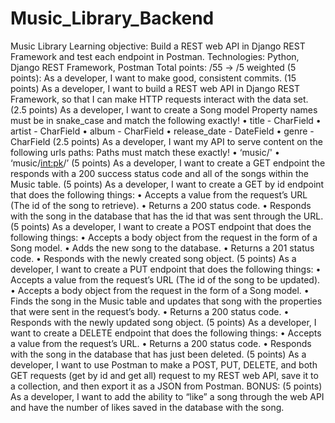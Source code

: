 # Music_Library_Backend

Music Library 
Learning objective: Build a REST web API in Django REST Framework and test each endpoint in Postman.
Technologies: Python, Django REST Framework, Postman 
Total points: /55 -> /5 weighted
(5 points): As a developer, I want to make good, consistent commits. 
(15 points) As a developer, I want to build a REST web API in Django REST Framework, so that I can make HTTP requests interact with the data set. 
(2.5 points) As a developer, I want to create a Song model
Property names must be in snake_case and match the following exactly!
•	title - CharField
•	artist - CharField
•	album - CharField
•	release_date - DateField
•	genre - CharField
(2.5 points) As a developer, I want my API to serve content on the following urls paths:
Paths must match these exactly!
•	‘music/'
•	‘music/<int:pk>/’
(5 points) As a developer, I want to create a GET endpoint the responds with a 200 success status code and all of the songs within the Music table.
(5 points) As a developer, I want to create a GET by id endpoint that does the following things:
•	Accepts a value from the request’s URL (The id of the song to retrieve).
•	Returns a 200 status code.
•	Responds with the song in the database that has the id that was sent through the URL.
(5 points) As a developer, I want to create a POST endpoint that does the following things:
•	Accepts a body object from the request in the form of a Song model.
•	Adds the new song to the database.
•	Returns a 201 status code.
•	Responds with the newly created song object.
(5 points) As a developer, I want to create a PUT endpoint that does the following things:
•	Accepts a value from the request’s URL (The id of the song to be updated).
•	Accepts a body object from the request in the form of a Song model.
•	Finds the song in the Music table and updates that song with the properties that were sent in the request’s body.
•	Returns a 200 status code.
•	Responds with the newly updated song object.
(5 points) As a developer, I want to create a DELETE endpoint that does the following things:
•	Accepts a value from the request’s URL.
•	Returns a 200 status code.
•	Responds with the song in the database that has just been deleted.
(5 points) As a developer, I want to use Postman to make a POST, PUT, DELETE, and both GET requests (get by id and get all) request to my REST web API, save it to a collection, and then export it as a JSON from Postman. 
BONUS:
(5 points) As a developer, I want to add the ability to “like” a song through the web API and have the number of likes saved in the database with the song.

